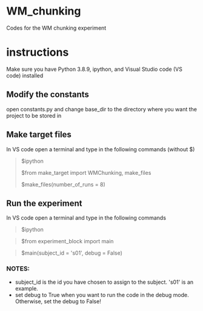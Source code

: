 # WM_chunking
Codes for the WM chunking experiment

# instructions
Make sure you have Python 3.8.9, ipython, and Visual Studio code (VS code) installed

## Modify the constants
open constants.py and change base_dir to the directory where you want the project to be stored in

## Make target files
In VS code open a terminal and type in the following commands (without $)
> $ipython
> 
> $from make_target import WMChunking, make_files
> 
> $make_files(number_of_runs = 8)

## Run the experiment
In VS code open a terminal and type in the following commands
> $ipython

> $from experiment_block import main

> $main(subject_id = 's01', debug = False)

### NOTES: 
* subject_id is the id you have chosen to assign to the subject. 's01' is an example.
* set debug to True when you want to run the code in the debug mode. Otherwise, set the debug to False!


